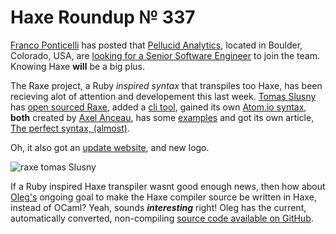 [_template]: ../templates/roundup.html
[date]: / "2015-09-21 13:29:00"
[modified]: / "2015-09-21 15:35:00"
[published]: / "2015-09-21 16:00:00"
[“”]: a ""
# Haxe Roundup № 337

[Franco Ponticelli][tw1] has posted that [Pellucid Analytics][l2], located in Boulder,
Colorado, USA, are [looking for a Senior Software Engineer][l1] to join the team. 
Knowing Haxe **will** be a big plus.

The Raxe project, a Ruby _inspired syntax_ that transpiles too Haxe, has been
recieving alot of attention and developement this last week. [Tomas Slusny][tw2]
has [open sourced Raxe][l3], added a [cli tool][l4], gained its own
[Atom.io syntax][l5], **both** created by [Axel Anceau][tw3], has some [examples][l6]
and got its own article, [The perfect syntax, (almost)][l7].

Oh, it also got an [update website][l8], and new logo.

![raxe tomas Slusny](/img/337/raxe.png "The RaxeLang logo")

If a Ruby inspired Haxe transpiler wasnt good enough news, then how about 
[Oleg's][tw4] ongoing goal to make the Haxe compiler source be written in Haxe,
instead of OCaml? Yeah, sounds _**interesting**_ right! Oleg has the current,
automatically converted, non-compiling [source code available on GitHub][l9].

[tw4]: https://twitter.com/PeyTyPeyTy "@PeyTyPeyTy"
[tw3]: https://twitter.com/PeekMo "@PeekMo"
[tw2]: https://twitter.com/_deathbeam "@_deathbeam"
[tw1]: https://twitter.com/fponticelli "@fponticelli"
	
[l9]: https://github.com/PeyTy/HaxeInHaxe "HaxeInHaxe on GitHub"
[l8]: https://raxe-lang.org/ "Raxe - An awesome mix between Haxe and Ruby"
[l7]: https://nondev.io/The-perfect-syntax-almost/ "The perfect syntax (almost)"
[l6]: https://github.com/nondev/raxe/tree/master/examples "Raxe Examples in Github"
[l5]: https://atom.io/packages/raxe-lang "Raxe Atom.io Syntax Highlighter"
[l4]: https://twitter.com/_deathbeam/status/647515910543159296 "Raxe now has a CLI Tool"
[l3]: https://github.com/nondev/raxe "Raxe on GitHub"
[l2]: http://www.pellucid.com/ "Pellucid Analytics: Data. Visualization. Advice"
[l1]: https://careers.stackoverflow.com/jobs/98325/senior-software-engineer-pellucid-analytics " Job Details for Senior Software Engineer at Pellucid Analytics"